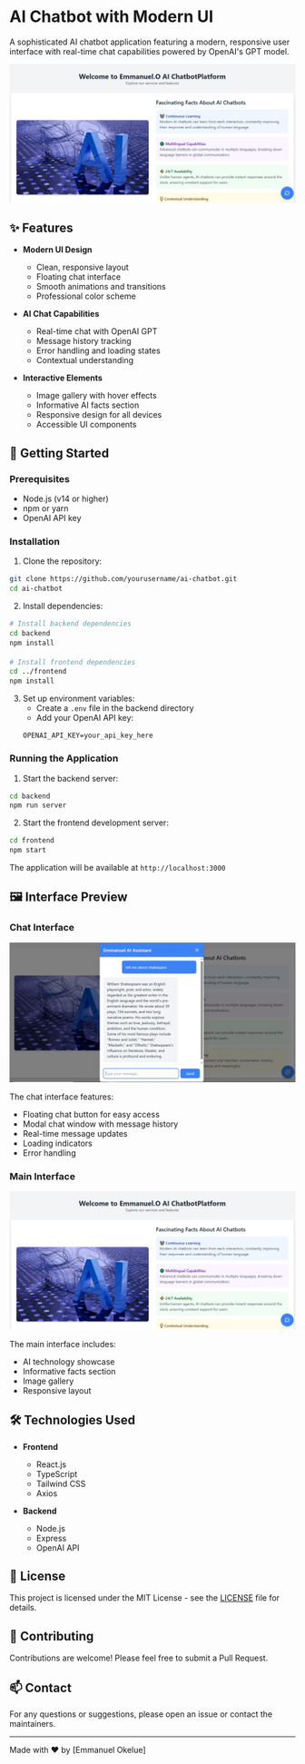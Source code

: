 # AI Chatbot with Modern UI

A sophisticated AI chatbot application featuring a modern, responsive user interface with real-time chat capabilities powered by OpenAI's GPT model.

![AI Chatbot Interface](./frontend/public/images/screenshots/main-interface.png)

## ✨ Features

- **Modern UI Design**
  - Clean, responsive layout
  - Floating chat interface
  - Smooth animations and transitions
  - Professional color scheme

- **AI Chat Capabilities**
  - Real-time chat with OpenAI GPT
  - Message history tracking
  - Error handling and loading states
  - Contextual understanding

- **Interactive Elements**
  - Image gallery with hover effects
  - Informative AI facts section
  - Responsive design for all devices
  - Accessible UI components

## 🚀 Getting Started

### Prerequisites

- Node.js (v14 or higher)
- npm or yarn
- OpenAI API key

### Installation

1. Clone the repository:
```bash
git clone https://github.com/yourusername/ai-chatbot.git
cd ai-chatbot
```

2. Install dependencies:
```bash
# Install backend dependencies
cd backend
npm install

# Install frontend dependencies
cd ../frontend
npm install
```

3. Set up environment variables:
   - Create a `.env` file in the backend directory
   - Add your OpenAI API key:
   ```
   OPENAI_API_KEY=your_api_key_here
   ```

### Running the Application

1. Start the backend server:
```bash
cd backend
npm run server
```

2. Start the frontend development server:
```bash
cd frontend
npm start
```

The application will be available at `http://localhost:3000`

## 🖼️ Interface Preview

### Chat Interface
![Chat Interface](./frontend/public/images/screenshots/chat-interface.png)

The chat interface features:
- Floating chat button for easy access
- Modal chat window with message history
- Real-time message updates
- Loading indicators
- Error handling

### Main Interface
![Main Interface](./frontend/public/images/screenshots/main-interface.png)

The main interface includes:
- AI technology showcase
- Informative facts section
- Image gallery
- Responsive layout

## 🛠️ Technologies Used

- **Frontend**
  - React.js
  - TypeScript
  - Tailwind CSS
  - Axios

- **Backend**
  - Node.js
  - Express
  - OpenAI API

## 📝 License

This project is licensed under the MIT License - see the [LICENSE](LICENSE) file for details.

## 🤝 Contributing

Contributions are welcome! Please feel free to submit a Pull Request.

## 📫 Contact

For any questions or suggestions, please open an issue or contact the maintainers.

---

Made with ❤️ by [Emmanuel Okelue] 